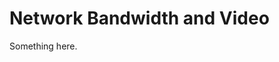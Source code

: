 [title]: # (Network Bandwidth and Video)
[tags]: # (XXX)
[priority]: # (5307)
# Network Bandwidth and Video
Something here.
